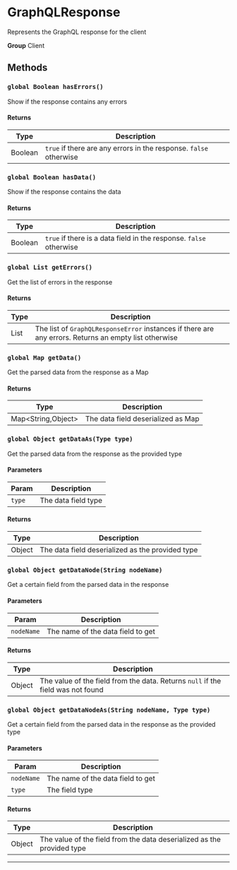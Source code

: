 # GraphQLResponse

Represents the GraphQL response for the client

**Group** Client

## Methods

### `global Boolean hasErrors()`

Show if the response contains any errors

#### Returns

| Type    | Description                                                       |
| ------- | ----------------------------------------------------------------- |
| Boolean | `true` if there are any errors in the response. `false` otherwise |

### `global Boolean hasData()`

Show if the response contains the data

#### Returns

| Type    | Description                                                        |
| ------- | ------------------------------------------------------------------ |
| Boolean | `true` if there is a data field in the response. `false` otherwise |

### `global List getErrors()`

Get the list of errors in the response

#### Returns

| Type                       | Description                                                                                           |
| -------------------------- | ----------------------------------------------------------------------------------------------------- |
| List<GraphQLResponseError> | The list of `GraphQLResponseError` instances if there are any errors. Returns an empty list otherwise |

### `global Map getData()`

Get the parsed data from the response as a Map

#### Returns

| Type               | Description                        |
| ------------------ | ---------------------------------- |
| Map<String,Object> | The data field deserialized as Map |

### `global Object getDataAs(Type type)`

Get the parsed data from the response as the provided type

#### Parameters

| Param  | Description         |
| ------ | ------------------- |
| `type` | The data field type |

#### Returns

| Type   | Description                                      |
| ------ | ------------------------------------------------ |
| Object | The data field deserialized as the provided type |

### `global Object getDataNode(String nodeName)`

Get a certain field from the parsed data in the response

#### Parameters

| Param      | Description                       |
| ---------- | --------------------------------- |
| `nodeName` | The name of the data field to get |

#### Returns

| Type   | Description                                                                     |
| ------ | ------------------------------------------------------------------------------- |
| Object | The value of the field from the data. Returns `null` if the field was not found |

### `global Object getDataNodeAs(String nodeName, Type type)`

Get a certain field from the parsed data in the response as the provided type

#### Parameters

| Param      | Description                       |
| ---------- | --------------------------------- |
| `nodeName` | The name of the data field to get |
| `type`     | The field type                    |

#### Returns

| Type   | Description                                                            |
| ------ | ---------------------------------------------------------------------- |
| Object | The value of the field from the data deserialized as the provided type |

---

